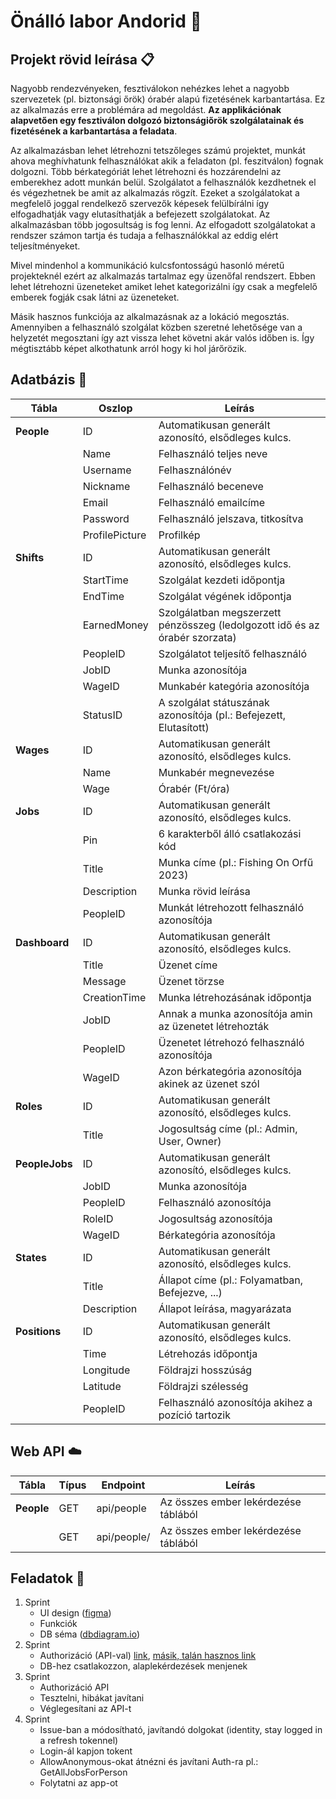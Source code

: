 # Önálló labor Andorid :iphone:

## Projekt rövid leírása :clipboard:

Nagyobb rendezvényeken, fesztiválokon nehézkes lehet a nagyobb szervezetek (pl. biztonsági őrök) órabér alapú fizetésének karbantartása. Ez az alkalmazás erre a problémára ad megoldást. **Az applikációnak alapvetően egy fesztiválon dolgozó biztonságiőrök szolgálatainak és fizetésének a karbantartása a feladata**.

Az alkalmazásban lehet létrehozni tetszőleges számú projektet, munkát ahova meghívhatunk felhasználókat akik a feladaton (pl. feszitválon) fognak dolgozni. Több bérkategóriát lehet létrehozni és hozzárendelni az emberekhez adott munkán belül. Szolgálatot a felhasználók kezdhetnek el és végezhetnek be amit az alkalmazás rögzít. Ezeket a szolgálatokat a megfelelő joggal rendelkező szervezők képesek felülbírálni így elfogadhatják vagy elutasíthatják a befejezett szolgálatokat. Az alkalmazásban több jogosultság is fog lenni. Az elfogadott szolgálatokat a rendszer számon tartja és tudaja a felhasználókkal az eddig elért teljesítményeket.

Mivel mindenhol a kommunikáció kulcsfontosságú hasonló méretű projekteknél ezért az alkalmazás tartalmaz egy üzenőfal rendszert. Ebben lehet létrehozni üzeneteket amiket lehet kategorizálni így csak a megfelelő emberek fogják csak látni az üzeneteket.

Másik hasznos funkciója az alkalmazásnak az a lokáció megosztás. Amennyiben a felhasználó szolgálat közben szeretné lehetősége van a helyzetét megosztani így azt vissza lehet követni akár valós időben is. Így mégtisztább képet alkothatunk arról hogy ki hol járőrözik.

## Adatbázis :floppy_disk:

| Tábla          | Oszlop          | Leírás                                                                      |
| -------------- | --------------- | --------------------------------------------------------------------------- |
| **People**     | ID              | Automatikusan generált azonosító, elsődleges kulcs.                         |
|                | Name            | Felhasználó teljes neve                                                     |
|                | Username        | Felhasználónév                                                              |
|                | Nickname        | Felhasználó beceneve                                                        |
|                | Email           | Felhasználó emailcíme                                                       |
|                | Password        | Felhasználó jelszava, titkosítva                                            |
|                | ProfilePicture  | Profilkép                                                                   |
| **Shifts**     | ID              | Automatikusan generált azonosító, elsődleges kulcs.                         |
|                | StartTime       | Szolgálat kezdeti időpontja                                                 |
|                | EndTime         | Szolgálat végének időpontja                                                 |
|                | EarnedMoney     | Szolgálatban megszerzett pénzösszeg (ledolgozott idő és az órabér szorzata) |
|                | PeopleID        | Szolgálatot teljesítő felhasználó                                           |
|                | JobID           | Munka azonosítója                                                           |
|                | WageID          | Munkabér kategória azonosítója                                              |
|                | StatusID        | A szolgálat státuszának azonosítója (pl.: Befejezett, Elutasított)          |
| **Wages**      | ID              | Automatikusan generált azonosító, elsődleges kulcs.                         |
|                | Name            | Munkabér megnevezése                                                        |
|                | Wage            | Órabér (Ft/óra)                                                             |
| **Jobs**       | ID              | Automatikusan generált azonosító, elsődleges kulcs.                         |
|                | Pin             | 6 karakterből álló csatlakozási kód                                         |
|                | Title           | Munka címe (pl.: Fishing On Orfű 2023)                                      |
|                | Description     | Munka rövid leírása                                                         |
|                | PeopleID        | Munkát létrehozott felhasználó azonosítója                                  |
| **Dashboard**  | ID              | Automatikusan generált azonosító, elsődleges kulcs.                         |
|                | Title           | Üzenet címe                                                                 |
|                | Message         | Üzenet törzse                                                               |
|                | CreationTime    | Munka létrehozásának időpontja                                              |
|                | JobID           | Annak a munka azonosítója amin az üzenetet létrehozták                      |
|                | PeopleID        | Üzenetet létrehozó felhasználó azonosítója                                  |
|                | WageID          | Azon bérkategória azonosítója akinek az üzenet szól                         |
| **Roles**      | ID              | Automatikusan generált azonosító, elsődleges kulcs.                         |
|                | Title           | Jogosultság címe (pl.: Admin, User, Owner)                                  |
| **PeopleJobs** | ID              | Automatikusan generált azonosító, elsődleges kulcs.                         |
|                | JobID           | Munka azonosítója                                                           |
|                | PeopleID        | Felhasználó azonosítója                                                     |
|                | RoleID          | Jogosultság azonosítója                                                     |
|                | WageID          | Bérkategória azonosítója                                                    |
| **States**     | ID              | Automatikusan generált azonosító, elsődleges kulcs.                         |
|                | Title           | Állapot címe (pl.: Folyamatban, Befejezve, ...)                             |
|                | Description     | Állapot leírása, magyarázata                                                |
| **Positions**  | ID              | Automatikusan generált azonosító, elsődleges kulcs.                         |
|                | Time            | Létrehozás időpontja                                                        |
|                | Longitude       | Földrajzi hosszúság                                                         |
|                | Latitude        | Földrajzi szélesség                                                         |
|                | PeopleID        | Felhasználó azonosítója akihez a pozíció tartozik                           |

## Web API :cloud:
| Tábla | Típus | Endpoint | Leírás |
| ----- | ----- | -------- | ------ |
| **People** | GET | api/people | Az összes ember lekérdezése táblából |
|            | GET | api/people/ | Az összes ember lekérdezése táblából |


## Feladatok :bookmark_tabs:
1. Sprint
   - UI design ([figma](https://www.figma.com))
   - Funkciók
   - DB séma ([dbdiagram.io](https://dbdiagram.io/home))
2. Sprint
   - Authorizáció (API-val) [link](https://learn.microsoft.com/en-us/aspnet/core/security/authorization/roles?view=aspnetcore-7.0), [másik, talán hasznos link](https://learn.microsoft.com/en-us/aspnet/web-api/overview/security/authentication-and-authorization-in-aspnet-web-api)
   - DB-hez csatlakozzon, alaplekérdezések menjenek
3. Sprint
   - Authorizáció API
   - Tesztelni, hibákat javítani
   - Véglegesítani az API-t
4. Sprint
   - Issue-ban a módosítható, javítandó dolgokat (identity, stay logged in a refresh tokennel)
   - Login-ál kapjon tokent
   - AllowAnonymous-okat átnézni és javítani Auth-ra pl.: GetAllJobsForPerson
   - Folytatni az app-ot